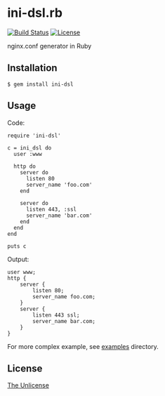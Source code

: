 # ini-dsl.rb

[![Build Status](https://travis-ci.org/raviqqe/ini-dsl.rb.svg?branch=master)](https://travis-ci.org/raviqqe/ini-dsl.rb)
[![License](https://img.shields.io/badge/license-unlicense-lightgray.svg)](https://unlicense.org)

nginx.conf generator in Ruby

## Installation

```
$ gem install ini-dsl
```

## Usage

Code:

```
require 'ini-dsl'

c = ini_dsl do
  user :www

  http do
    server do
      listen 80
      server_name 'foo.com'
    end

    server do
      listen 443, :ssl
      server_name 'bar.com'
    end
  end
end

puts c
```

Output:

```
user www;
http {
    server {
        listen 80;
        server_name foo.com;
    }
    server {
        listen 443 ssl;
        server_name bar.com;
    }
}
```

For more complex example, see [examples](examples) directory.

## License

[The Unlicense](https://unlicense.org)
